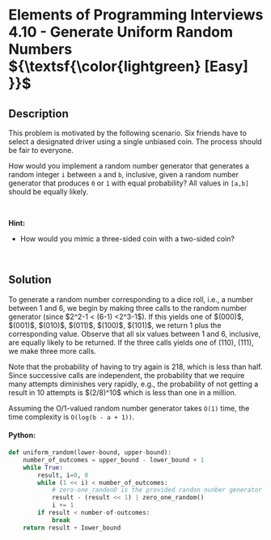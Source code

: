# Elements of Programming Interviews 4.10 - Generate Uniform Random Numbers           ${\textsf{\color{lightgreen} [Easy] }}$


## Description

<p>This problem is motivated by the following scenario. Six friends have to select a designated driver using a single unbiased coin. The process should be fair to everyone. </p>

<p> How would you implement a random number generator that generates a random integer <code>i</code> between <code>a</code> and <code>b</code>, inclusive, given a random number generator that produces <code>0</code> or <code>1</code> with equal probability? All values in <code>[a,b]</code> should be equally likely. </p>

<p>&nbsp;</p>
<p><strong>Hint:</strong></p>

<ul>
	<li> How would you mimic a three-sided coin with a two-sided coin? </li>
</ul>

<br/>

## Solution

<p> To generate a random number corresponding to a dice roll, i.e., a number between 1 and 6, we begin by making three calls to the random number generator (since $2^2-1 < (6-1) <2^3-1$). If this yields one of $(000)$, $(001)$, $(010)$, $(011)$, $(100)$, $(101)$, we return 1 plus the corresponding value. Observe that all six values between 1 and 6, inclusive, are equally likely to be returned. If the three calls yields one of (110), (111), we make three more calls. 
    
<p> Note that the probability of having to try again is 218, which is less than half. Since successive calls are independent, the probability that we require many attempts diminishes very rapidly, e.g., the probability of not getting a result in 10 attempts is $(2/8)^10$ which is less than one in a million. </p>

<p> Assuming the O/1-valued random number generator takes <code>O(1)</code> time, the time complexity is <code>O(log(b - a + 1))</code>. </p>

<!-- tabs:start -->

#### Python:
```python
def uniform_random(lower-bound, upper-bound):
    number_of_outcomes = upper_bound - lower_bound + 1
    while True:
        result, i=0, 0
        while (1 << i) < number_of_outcomes:
            # zero-one_randonO is the provided randon nunber generator
            result - (result << 1) | zero_one_random()
            i += 1
        if result < number-of-outcomes:
            break
    return result + Iower_bound
```

<!-- tabs:end -->

<!-- end -->
